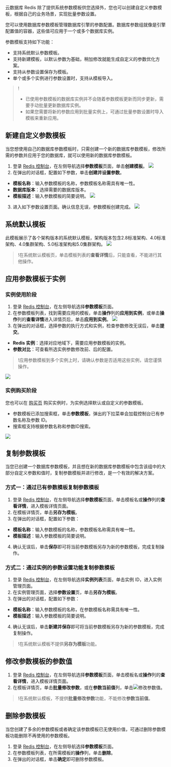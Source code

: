 云数据库 Redis 除了提供系统参数模板供您选择外，您也可以创建自定义参数模板，根据自己的业务场景，实现批量参数设置。

您可以使用数据库参数模板管理数据库引擎的参数配置。数据库参数组就像是引擎配置值的容器，这些值可应用于一个或多个数据库实例。

参数模板支持如下功能：
- 支持系统默认参数模板。
- 支持新建模板，以默认参数为基础，稍加修改就能生成自定义的参数优化方案。
- 支持从参数设置保存为模板。
- 单个或多个实例进行参数设置时，支持从模板导入。
>!
>- 已使用参数模板的数据库实例并不会随着参数模板更新而同步更新，需要手动批量更新数据库实例。
>- 如果您需要将新的参数应用到批量实例上，可通过批量参数设置时导入模板来重新应用。

## 新建自定义参数模板
当您想使用自己的数据库参数模板时，只需创建一个新的数据库参数模板，修改所需的参数并应用于您的数据库，就可以使用新的数据库参数模板。

1. 登录 [Redis 控制台](https://console.cloud.tencent.com/redis)，在左侧导航选择**参数模板**页面，单击**创建模板**。
![](https://qcloudimg.tencent-cloud.cn/raw/3224d90bc505d8112c63e6049a529c8c.png)
2. 在弹出的对话框，配置如下参数，单击**创建并设置参数**。
 - **模板名称**：输入参数模板的名称，参数模板名称需具有唯一性。
 - **数据库版本**：选择需要的数据库版本。
 - **模板描述**：输入参数模板的简要说明。
![](https://main.qcloudimg.com/raw/86683bd247e3051f7af35c8c36b4b915.png)
3. 进入如下参数设置页面。确认信息无误，参数模板创建完成。
![](https://qcloudimg.tencent-cloud.cn/raw/e296e5ce9257dddc96dfeb926071cf8e.png)

## 系统默认模板
此模板展示了各个架构版本的系统默认模板，架构版本包含2.8标准架构、4.0标准架构、4.0集群架构、5.0标准架构和5.0集群架构。
![](https://qcloudimg.tencent-cloud.cn/raw/328d3450dc76fe1513d2ac20038cbc3d.png)

>!在系统默认模板页，单击模板列表的**查看详情**后，只能查看，不能进行其他操作。

## 应用参数模板于实例
### 实例使用阶段
1. 登录 [Redis 控制台](https://console.cloud.tencent.com/redis)，在左侧导航选择**参数模板**页面。
2. 在参数模板列表，找到需要应用的模板，单击**操作**列的**应用到实例**，或单击**操作**列的**查看详情**进入详情页后，单击**应用到实例**。
![](https://qcloudimg.tencent-cloud.cn/raw/9bbcc7d816dccb4ee786a58b78151c1c.png)
3. 在弹出的对话框，选择参数的执行方式和实例，检查参数修改无误后，单击**提交**。
 - **Redis 实例**：选择对应地域下，需要应用参数模板的实例。
 - **参数对比**：可查看所选实例参数修改前、后的配置。
>!应用参数模板到多个实例上时，请确认参数是否适用这些实例，请您谨慎操作。
>
![](https://main.qcloudimg.com/raw/38eed91ac0494014dd1448762abbb14d.png)

### 实例购买阶段
您也可以在 [购买页](https://buy.cloud.tencent.com/redis) 购买实例时，为实例选择默认或自定义的参数模板。
- 参数模板已添加搜索框，单击**参数模板**，弹出的下拉菜单会加载控制台已有参数名称及参数 ID。
- 搜索框支持根据参数名称和参数ID搜索。

![](https://qcloudimg.tencent-cloud.cn/raw/674a08e3c2db275a3c0e2a83e7e0fe9a.png)

## 复制参数模板
当您已创建一个数据库参数模板，并且想在新的数据库参数模板中包含该组中的大部分自定义参数和值时，复制参数模板并进行修改，是一个有效的解决方案。

### 方式一：通过已有参数模板复制参数模板
1. 登录 [Redis 控制台](https://console.cloud.tencent.com/redis)，在左侧导航选择**参数模板**页面，单击模板名或**操作**列的**查看详情**，进入模板详情页面。
2. 在模板详情页，单击**另存为模板**。
3. 在弹出的对话框，配置如下参数：
  - **模板名称**：输入参数模板的名称，参数模板名称需具有唯一性。
  - **模板描述**：输入参数模板的简要说明。
4. 确认无误后，单击**保存**即可将当前参数模板另存为新的参数模板，完成复制操作。

### 方式二：通过实例的参数设置功能复制参数模板
1. 登录 [Redis 控制台](https://console.cloud.tencent.com/redis)，在左侧导航选择**实例列表**页面，单击实例 ID，进入实例管理页面。
2. 在实例管理页面，选择**参数设置**页，单击**另存为模板**。
3. 在弹出的对话框，配置如下参数：
 - **模板名称**：输入参数模板的名称，在参数模板名称需具有唯一性。
 - **模板描述**：输入参数模板的简要说明。
4. 确认无误后，单击**新建并保存**即可将当前参数模板另存为新的参数模板，完成复制操作。
>!在系统默认模板不提供**另存为模板**功能。

## 修改参数模板的参数值
1. 登录 [Redis 控制台](https://console.cloud.tencent.com/redis)，在左侧导航选择**参数模板**页面，单击模板名或**操作**列的**查看详情**，进入模板详情页面。
2. 在模板详情页，单击**批量修改参数**，或在**参数当前值**列，单击<img src="https://main.qcloudimg.com/raw/788902e3f8c335cf17de420f7181c2a8.png"  style="margin:0;">修改参数值。
>!在系统默认模板，不提供**批量修改参数**功能，不能修改**参数当前值**。

## 删除参数模板
当您创建了多余的参数模板或者确定该参数模板已无使用价值，可通过删除参数模板功能删除不再使用的参数模板。
1. 登录 [Redis 控制台](https://console.cloud.tencent.com/redis)，在左侧导航选择**参数模板**页面。
2. 在参数模板列表，在所需模板的**操作**列，单击**删除**。
3. 在弹出的对话框，单击**确定**即可删除参数模板。


